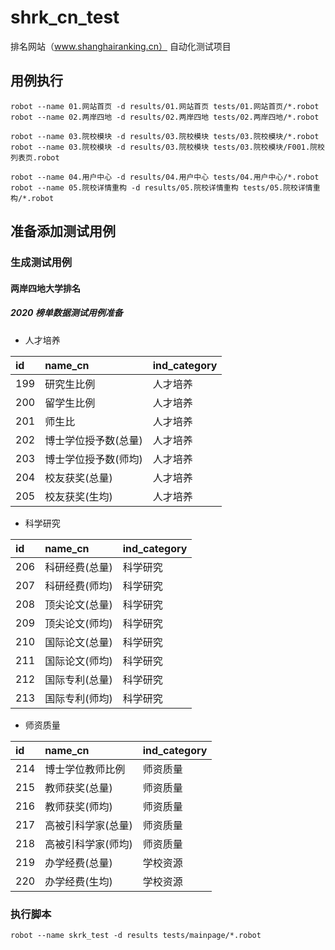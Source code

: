 # shrk_cn_test
排名网站（www.shanghairanking.cn） 自动化测试项目

## 用例执行
```shell
robot --name 01.网站首页 -d results/01.网站首页 tests/01.网站首页/*.robot
robot --name 02.两岸四地 -d results/02.两岸四地 tests/02.两岸四地/*.robot

robot --name 03.院校模块 -d results/03.院校模块 tests/03.院校模块/*.robot
robot --name 03.院校模块 -d results/03.院校模块 tests/03.院校模块/F001.院校列表页.robot

robot --name 04.用户中心 -d results/04.用户中心 tests/04.用户中心/*.robot
robot --name 05.院校详情重构 -d results/05.院校详情重构 tests/05.院校详情重构/*.robot
```

## 准备添加测试用例


### 生成测试用例

#### 两岸四地大学排名

##### 2020 榜单数据测试用例准备

- 人才培养

| id | name\_cn | ind\_category |
| :--- | :--- | :--- |
| 199 | 研究生比例 | 人才培养 |
| 200 | 留学生比例 | 人才培养 |
| 201 | 师生比 | 人才培养 |
| 202 | 博士学位授予数\(总量\) | 人才培养 |
| 203 | 博士学位授予数\(师均\) | 人才培养 |
| 204 | 校友获奖\(总量\) | 人才培养 |
| 205 | 校友获奖\(生均\) | 人才培养 |


- 科学研究

| id | name\_cn | ind\_category |
| :--- | :--- | :--- |
| 206 | 科研经费\(总量\) | 科学研究 |
| 207 | 科研经费\(师均\) | 科学研究 |
| 208 | 顶尖论文\(总量\) | 科学研究 |
| 209 | 顶尖论文\(师均\) | 科学研究 |
| 210 | 国际论文\(总量\) | 科学研究 |
| 211 | 国际论文\(师均\) | 科学研究 |
| 212 | 国际专利\(总量\) | 科学研究 |
| 213 | 国际专利\(师均\) | 科学研究 |

- 师资质量

| id | name_cn | ind\_category |
| :--- | :--- | :--- |
| 214 | 博士学位教师比例 | 师资质量 |
| 215 | 教师获奖\(总量\) | 师资质量 |
| 216 | 教师获奖\(师均\) | 师资质量 |
| 217 | 高被引科学家\(总量\) | 师资质量 |
| 218 | 高被引科学家\(师均\) | 师资质量 |
| 219 | 办学经费\(总量\) | 学校资源 |
| 220 | 办学经费\(生均\) | 学校资源 |

### 执行脚本

```shell script
robot --name skrk_test -d results tests/mainpage/*.robot
```
